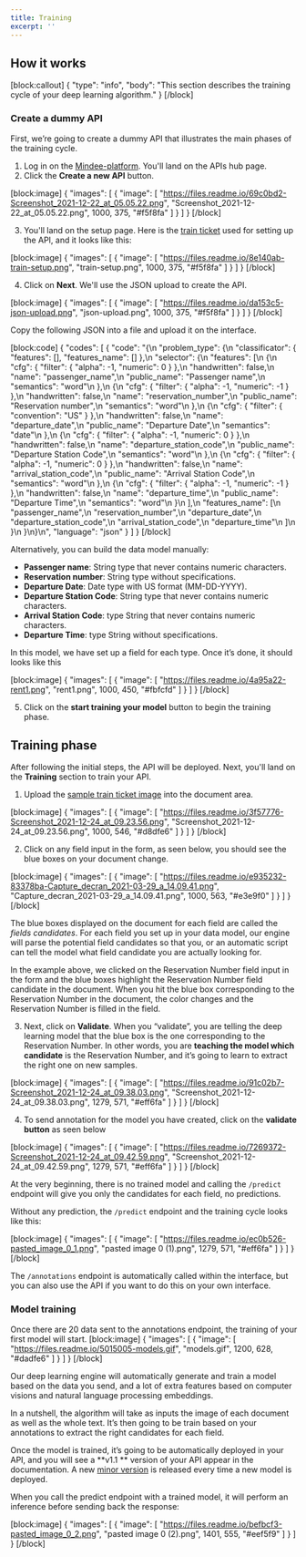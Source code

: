 ```yaml
---
title: Training
excerpt: ''
---
```

## How it works
 

 
[block:callout] { "type": "info", "body": "This section describes the training cycle of your deep learning algorithm." } [/block] 

### Create a dummy API 
 

First, we’re going to create a dummy API that illustrates the main phases of the training cycle.

1. Log in on the [Mindee-platform](https://platform.mindee.com). You'll land on the APIs hub page.
2. Click the **Create a new API** button. 

[block:image]
{
  "images": [
    {
      "image": [
        "https://files.readme.io/69c0bd2-Screenshot_2021-12-22_at_05.05.22.png",
        "Screenshot_2021-12-22_at_05.05.22.png",
        1000,
        375,
        "#f5f8fa"
      ]
    }
  ]
}
[/block]

3. You'll land on the setup page. Here is the [train ticket](https://mindee-public-website-dev.s3.amazonaws.com/blog/2021/01/20/train-ticket.jpeg) used for setting up the API, and it looks like this:

[block:image]
{
  "images": [
    {
      "image": [
        "https://files.readme.io/8e140ab-train-setup.png",
        "train-setup.png",
        1000,
        375,
        "#f5f8fa"
      ]
    }
  ]
}
[/block]
 

4. Click on **Next**. We'll use the JSON upload to create the API. 

 [block:image]
{
  "images": [
    {
      "image": [
        "https://files.readme.io/da153c5-json-upload.png",
        "json-upload.png",
        1000,
        375,
        "#f5f8fa"
      ]
    }
  ]
}
[/block]

Copy the following JSON into a file and upload it on the interface.

[block:code]
{
  "codes": [
    {
      "code": "{\n  \"problem_type\": {\n    \"classificator\": { \"features\": [], \"features_name\": [] },\n    \"selector\": {\n      \"features\": [\n        {\n          \"cfg\": { \"filter\": { \"alpha\": -1, \"numeric\": 0 } },\n          \"handwritten\": false,\n          \"name\": \"passenger_name\",\n          \"public_name\": \"Passenger name\",\n          \"semantics\": \"word\"\n        },\n        {\n          \"cfg\": { \"filter\": { \"alpha\": -1, \"numeric\": -1 } },\n          \"handwritten\": false,\n          \"name\": \"reservation_number\",\n          \"public_name\": \"Reservation number\",\n          \"semantics\": \"word\"\n        },\n        {\n          \"cfg\": { \"filter\": { \"convention\": \"US\" } },\n          \"handwritten\": false,\n          \"name\": \"departure_date\",\n          \"public_name\": \"Departure Date\",\n          \"semantics\": \"date\"\n        },\n        {\n          \"cfg\": { \"filter\": { \"alpha\": -1, \"numeric\": 0 } },\n          \"handwritten\": false,\n          \"name\": \"departure_station_code\",\n          \"public_name\": \"Departure Station Code\",\n          \"semantics\": \"word\"\n        },\n        {\n          \"cfg\": { \"filter\": { \"alpha\": -1, \"numeric\": 0 } },\n          \"handwritten\": false,\n          \"name\": \"arrival_station_code\",\n          \"public_name\": \"Arrival Station Code\",\n          \"semantics\": \"word\"\n        },\n        {\n          \"cfg\": { \"filter\": { \"alpha\": -1, \"numeric\": -1 } },\n          \"handwritten\": false,\n          \"name\": \"departure_time\",\n          \"public_name\": \"Departure Time\",\n          \"semantics\": \"word\"\n        }\n      ],\n      \"features_name\": [\n        \"passenger_name\",\n        \"reservation_number\",\n        \"departure_date\",\n        \"departure_station_code\",\n        \"arrival_station_code\",\n        \"departure_time\"\n      ]\n    }\n  }\n}\n",
      "language": "json"
    }
  ]
}
[/block]

Alternatively, you can build the data model manually:

- **Passenger name**: String type that never contains numeric characters.
- **Reservation number**: String type without specifications.
- **Departure Date**: Date type with US format (MM-DD-YYYY).
- **Departure Station Code**: String type that never contains numeric characters.
- **Arrival Station Code**: type String that never contains numeric characters.
- **Departure Time**: type String without specifications.


In this model, we have set up a field for each type. Once it’s done, it should looks like this

[block:image]
{
  "images": [
    {
      "image": [
        "https://files.readme.io/4a95a22-rent1.png",
        "rent1.png",
        1000,
        450,
        "#fbfcfd"
      ]
    }
  ]
}
[/block]
 


5. Click on the **start training your model** button to begin the training phase.

 


## Training phase
 

After following the initial steps, the API will be deployed. Next, you'll land on the **Training** section to train your API.

 
1. Upload the [sample train ticket image](https://mindee-public-website-dev.s3.amazonaws.com/blog/2021/01/20/train-ticket.jpeg) into the document area.

 
[block:image]
{
  "images": [
    {
      "image": [
        "https://files.readme.io/3f57776-Screenshot_2021-12-24_at_09.23.56.png",
        "Screenshot_2021-12-24_at_09.23.56.png",
        1000,
        546,
        "#d8dfe6"
      ]
    }
  ]
}
[/block]

 

2. Click on any field input in the form, as seen below, you should see the blue boxes on your document change.



[block:image]
{
  "images": [
    {
      "image": [
        "https://files.readme.io/e935232-83378ba-Capture_decran_2021-03-29_a_14.09.41.png",
        "Capture_decran_2021-03-29_a_14.09.41.png",
        1000,
        563,
        "#e3e9f0"
      ]
    }
  ]
}
[/block]
 

 
The blue boxes displayed on the document for each field are called the *fields candidates*. For each field you set up in your data model, our engine will parse the potential field candidates so that you, or an automatic script can tell the model what field candidate you are actually looking for. 

In the example above, we clicked on the Reservation Number field input in the form and the blue boxes highlight the Reservation Number field candidate in the document. When you hit the blue box corresponding to the Reservation Number in the document, the color changes and the Reservation Number is filled in the field.
 

3. Next, click on **Validate**. When you “validate”, you are telling the deep learning model that the blue box is the one corresponding to the Reservation Number. In other words, you are **teaching the model which candidate** is the Reservation Number, and it’s going to learn to extract the right one on new samples. 

[block:image]
{
  "images": [
    {
      "image": [
        "https://files.readme.io/91c02b7-Screenshot_2021-12-24_at_09.38.03.png",
        "Screenshot_2021-12-24_at_09.38.03.png",
        1279,
        571,
        "#eff6fa"
      ]
    }
  ]
}
[/block]

 

4. To send annotation for the model you have created, click on the **validate button** as seen below

[block:image]
{
  "images": [
    {
      "image": [
        "https://files.readme.io/7269372-Screenshot_2021-12-24_at_09.42.59.png",
        "Screenshot_2021-12-24_at_09.42.59.png",
        1279,
        571,
        "#eff6fa"
      ]
    }
  ]
}
[/block]

At the very beginning, there is no trained model and calling the `/predict` endpoint will give you only the candidates for each field, no predictions.

 Without any prediction, the `/predict` endpoint and the training cycle looks like this:


[block:image]
{
  "images": [
    {
      "image": [
        "https://files.readme.io/ec0b526-pasted_image_0_1.png",
        "pasted image 0 (1).png",
        1279,
        571,
        "#eff6fa"
      ]
    }
  ]
}
[/block]
 
The `/annotations` endpoint is automatically called within the interface, but you can also use the API if you want to do this on your own interface.


 

### Model training
 

Once there are 20 data sent to the annotations endpoint, the training of your first model will start.
[block:image]
{
  "images": [
    {
      "image": [
        "https://files.readme.io/5015005-models.gif",
        "models.gif",
        1200,
        628,
        "#dadfe6"
      ]
    }
  ]
}
[/block]
 

Our deep learning engine will automatically generate and train a model based on the data you send, and a lot of extra features based on computer visions and natural language processing embeddings.

 

In a nutshell, the algorithm will take as inputs the image of each document as well as the whole text. It’s then going to be train based on your annotations to extract the right candidates for each field.

 

Once the model is trained, it’s going to be automatically deployed in your API, and you will see a **v1.1 ** version of your API appear in the documentation. A new [minor version](doc:prediction#versioning) is released every time a new model is deployed.

 

When you call the predict endpoint with a trained model, it will perform an inference before sending back the response:

[block:image]
{
  "images": [
    {
      "image": [
        "https://files.readme.io/befbcf3-pasted_image_0_2.png",
        "pasted image 0 (2).png",
        1401,
        555,
        "#eef5f9"
      ]
    }
  ]
}
[/block]
